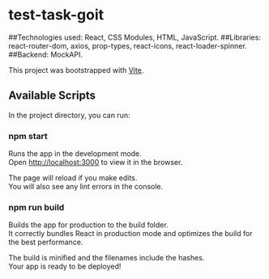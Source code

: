 # test-task-goit
##Technologies used: React, CSS Modules, HTML, JavaScript.
##Libraries: react-router-dom, axios, prop-types, react-icons, react-loader-spinner.
##Backend: MockAPI.

This project was bootstrapped with [Vite](https://vitejs.dev/).

## Available Scripts

In the project directory, you can run:

### npm start

Runs the app in the development mode.<br>
Open [http://localhost:3000](http://localhost:3000) to view it in the browser.

The page will reload if you make edits.<br>
You will also see any lint errors in the console.

### npm run build

Builds the app for production to the build folder.<br>
It correctly bundles React in production mode and optimizes the build for the best performance.

The build is minified and the filenames include the hashes.<br>
Your app is ready to be deployed!
